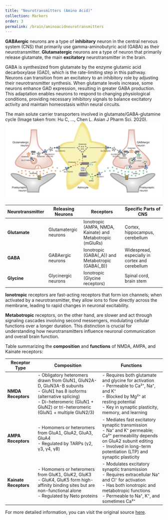 ```yaml
---
title: "Neurotransmitters (Amino Acid)"
collection: Markers
order: 3
permalink: /brain/aminoacidneurotransmitters
---
```

**GABAergic** neurons are a type of **inhibitory** neuron in the central nervous system (CNS) that primarily use gamma-aminobutyric acid (GABA) as their neurotransmitter. **Glutamatergic** neurons are a type of neuron that primarily release glutamate, the main **excitatory** neurotransmitter in the brain.  

GABA is synthesized from glutamate by the enzyme glutamic acid decarboxylase (GAD), which is the rate-limiting step in this pathway. Neurons can transition from an excitatory to an inhibitory role by adjusting their neurotransmitter synthesis. When glutamate levels increase, some neurons enhance GAD expression, resulting in greater GABA production. This adaptation enables neurons to respond to changing physiological conditions, providing necessary inhibitory signals to balance excitatory activity and maintain homeostasis within neural circuits. 

The main solute carrier transporters involved in glutamate/GABA-glutamine cycle (Image taken from: Hu C, ..., Chen L. Asian J Pharm Sci. 2020).  
![GABA](/images/GABA.png)  

| **Neurotransmitter** | **Releasing Neurons**          | **Receptors**                              | **Specific Parts of CNS**        |
|-----------------------|-------------------------------|-------------------------------------------|-----------------------------------|
| **Glutamate**         | Glutamatergic neurons         | Ionotropic (AMPA, NMDA, Kainate) and Metabotropic (mGluRs) | Cortex, hippocampus, cerebellum   |
| **GABA**              | GABAergic neurons             | Ionotropic (GABA\(_A\)) and Metabotropic (GABA\(_B\)) | Widespread, especially in cortex and cerebellum |
| **Glycine**           | Glycinergic neurons           | Ionotropic (Glycine receptors)           | Spinal cord, brain stem           |

**Ionotropic** receptors are fast-acting receptors that form ion channels; when activated by a neurotransmitter, they allow ions to flow directly across the membrane, leading to rapid changes in neuronal excitability.  

**Metabotropic** receptors, on the other hand, are slower and act through signaling cascades involving second messengers, modulating cellular functions over a longer duration. This distinction is crucial for understanding how neurotransmitters influence neuronal communication and overall brain function.

Table summarizing the **composition** and **functions** of NMDA, AMPA, and Kainate receptors:

| **Receptor Type**     | **Composition**                                                                                                                                                         | **Functions**                                                                                                                                                                                                 |
|-----------------------|-------------------------------------------------------------------------------------------------------------------------------------------------------------------------|--------------------------------------------------------------------------------------------------------------------------------------------------------------------------------------------------------------|
| **NMDA Receptors**     | - Obligatory heteromers drawn from GluN1, GluN2A-D, GluN3A-B subunits<br> - GluN1 has 8 isoforms (alternative splicing)<br> - Di-heteromeric (GluN1 + GluN2) or tri-heteromeric (GluN1 + multiple GluN2/3) | - Requires both glutamate and glycine for activation<br> - Permeable to Ca²⁺, Na⁺, and K⁺<br> - Blocked by Mg²⁺ at resting potential<br> - Key in synaptic plasticity, memory, and learning                     |
| **AMPA Receptors**     | - Homomers or heteromers from GluA1, GluA2, GluA3, GluA4<br> - Regulated by TARPs (γ2, γ3, γ4, γ8)                                                                       | - Mediates fast excitatory synaptic transmission<br> - Na⁺ and K⁺ permeable; Ca²⁺ permeability depends on GluA2 subunit editing<br> - Involved in long-term potentiation (LTP) and synaptic plasticity        |
| **Kainate Receptors**  | - Homomers or heteromers from GluK1, GluK2, GluK3<br> - GluK4, GluK5 form high-affinity binding sites but are non-functional alone<br> - Regulated by Neto proteins       | - Modulates excitatory synaptic transmission<br> - Requires extracellular Na⁺ and Cl⁻ for activation<br> - Has both ionotropic and metabotropic functions<br> - Permeable to Na⁺, K⁺, and sometimes Ca²⁺     |

For more detailed information, you can visit the original source [here](https://openbooks.lib.msu.edu/introneuroscience1/chapter/neurotransmitter-synthesis-storage-and-receptors-amino-acid-neurotransmitters-glutamate-gaba-glycine/).

